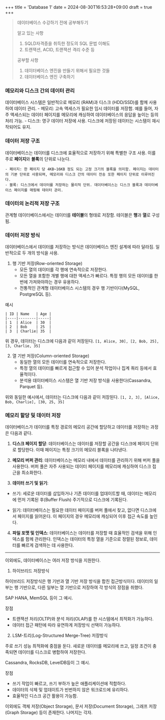 +++
title = 'Database 1'
date = 2024-08-30T16:53:28+09:00
draft = true
+++

> 데이터베이스 수강하기 전에 공부해두기
>
> 알고 있는 사항
>
> 1. SQLD자격증을 취득한 정도의 SQL 문법 이해도
> 2. 트랜잭션, ACID, 트랜잭션 격리 수준 등
>
> 공부할 사항
>
> 1. 데이터베이스 엔진을 만들기 위해서 필요한 것들
> 2. 데이터베이스 엔진 구축하기

### 메모리와 디스크 간의 데이터 관리

데이터베이스 시스템은 일반적으로 메모리 (RAM)과 디스크 (HDD/SSD)를 함께 사용하여 데이터 관리.
    - 메모리: 고속 액세스가 필요한 임시 데이터를 저장함. 예를 들어, 자주 액세스되는 데이터 페이지를 메모리에 캐싱하여 데이터베이스의 응답을 높이는 등의 처리 가능.
    - 디스크: 영구 데이터 저장에 사용. 디스크에 저장된 데이터는 시스템이 재시작되어도 유지.

### 데이터 저장 구조

데이터베이스는 데이터를 디스크에 효율적으로 저장하기 위해 특별한 구조 사용. 이를 주로 **페이지**와 **블록**의 단위로 나눈다.

    - 페이지: 한 페이지 당 4KB~16KB 정도 되는 고정 크기의 블록을 의미함. 페이지는 데이터의 기본 단위로 사용되며, 메모리와 디스크 간의 데이터 전송 또한 페이지 단위로 이루어진다.
    - 블록: 디스크에서 데이터를 저장하는 물리적 단위. 데이터베이스는 디스크 블록과 데이터베이스 페이지를 매핑해 데이터 관리.

### 데이터의 논리적 저장 구조

관계형 데이터베이스에서는 데이터를 **테이블**의 형태로 저장함. 테이블은 **행**과 **열**로 구성됨.

### 데이터 저장 방식

데이터베이스에서 데이터를 저장하는 방식은 데이터베이스 엔진 설계에 따라 달라짐. 일반적으로 두 개의 방식을 사용.

1. 행 기반 저장(Row-oriented Storage)
    - 모든 열의 데이터를 각 행에 연속적으로 저장한다.
    - 모든 열을 포함한 개별 행에 대한 액세스가 빠르다. 특정 행의 모든 데이터를 한 번에 가져와야하는 경우 유용하다.
    - 전통적인 관계형 데이터베이스 시스템의 경우 행 기반이다(MySQL, PostgreSQL 등).

예시

```plaintext
| ID | Name   | Age |
|----|--------|-----|
| 1  | Alice  | 30  |
| 2  | Bob    | 25  |
| 3  | Charlie| 35  |
```

위 경우, 데이터는 디스크에 다음과 같이 저장된다. 
`[1, Alice, 30], [2, Bob, 25], [3, Charlie, 35]`

2. 열 기반 저장(Column-oriented Storage)
    - 동일한 열의 모든 데이터를 연속적으로 저장한다.
    - 특정 열의 데이터를 빠르게 접근할 수 있어 분석 작업이나 집계 쿼리 등에서 효율적이다.
    - 분석용 데이터베이스 시스템은 열 기반 저장 방식을 사용한다(Cassandra, Parquet 등).

위와 동일한 예시에서, 데이터는 디스크에 다음과 같이 저장된다. 
`[1, 2, 3], [Alice, Bob, Charlie], [30, 25, 35]`

### 메모리 할당 및 데이터 저장

데이터베이스가 데이터를 특정 경로의 메모리 공간에 할당하고 데이터를 저장하는 과정은 다음과 같다.

1. **디스크 페이지 할당**: 데이터베이스는 데이터를 저장할 공간을 디스크에 페이지 단위로 할당한다. 이때 페이지는 특정 크기의 메모리 블록을 나타낸다.

2. **메모리 버퍼 관리**: 데이터베이스는 메모리 내에서 데이터를 관리하기 위해 버퍼 풀을 사용한다. 버퍼 풀은 자주 사용되는 데이터 페이지를 메모리에 캐싱하여 디스크 접근을 최소화한다.

3. **데이터 쓰기 및 읽기**:

- 쓰기: 세로운 데이터를 삽입하거나 기존 데이터를 업데이트할 때, 데이터는 메모리에 먼저 기록된 후(Buffer Flush) 주기적으로 디스크에 기록된다.

- 읽기: 데이터베이스는 필요한 데이터 페이지를 버퍼 풀에서 찾고, 없다면 디스크에서 페이지를 읽어온다. 이 페이지의 경우 메모리에 캐싱되어 이후 접근 속도를 높인다.

4. **파일 포맷 및 인덱스**: 데이터베이스는 데이터를 저장할 때 효율적인 검색을 위해 인덱스를 함께 관리한다. 인덱스는 데이터의 특정 열을 기준으로 정렬된 정보로, 데이터를 빠르게 검색하는 데 사용한다.

---

이외에도, 데이터베이스는 여러 저장 방식을 지원한다.

1. 하이브리드 저장방식

하이브리드 저장방식은 행 기반과 열 기반 저장 방식을 합친 접근방식이다. 데이터의 일부는 행 기반으로, 다른 일부는 열 기반으로 저장하여 각 방식의 장점을 취했다.

SAP HANA, MemSQL 등이 그 예시.

장점

- 트랜잭션 처리(OLTP)와 분석 처리(OLAP)를 한 시스템에서 최적화가 가능하다.
- 데이터 접근 패턴에 따라 유연하게 저장방식 선택이 가능하다.

2. LSM-트리(Log-Structured Merge-Tree) 저장방식

주로 쓰기 성능 최적화에 중점을 둔다. 새로운 데이터를 메모리에 쓰고, 일정 조건이 충족되면 데이터를 디스크로 병합하여 저장한다.

Cassandra, RocksDB, LevelDB등이 그 예시.

장점

- 쓰기 작업이 빠르고, 쓰기 부하가 높은 애플리케이션에 적합하다.
- 데이터의 삭제 및 업데이트가 빈번하지 않은 워크로드에 유리하다.
- 효율적인 디스크 공간 활용이 가능함.


이외에도 객체 저장(Object Storage), 문서 저장(Document Storage), 그래프 저장(Graph Storage) 등이 존재한다. 나머지는 각자.